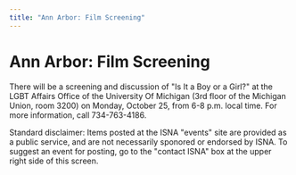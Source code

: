 ```yaml
---
title: "Ann Arbor: Film Screening"
---
```


# Ann Arbor: Film Screening

There will be a screening and discussion of "Is It a Boy or a Girl?" at the LGBT Affairs Office of the University Of Michigan (3rd floor of the Michigan Union, room 3200) on Monday, October 25, from 6-8 p.m. local time. For more information, call 734-763-4186.  
  
Standard disclaimer: Items posted at the ISNA "events" site are provided as a public service, and are not necessarily sponored or endorsed by ISNA. To suggest an event for posting, go to the "contact ISNA" box at the upper right side of this screen.